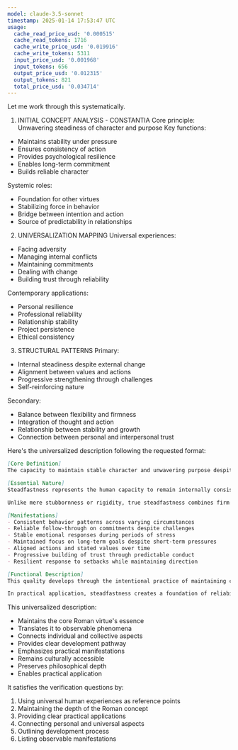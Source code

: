 ```yaml
---
model: claude-3.5-sonnet
timestamp: 2025-01-14 17:53:47 UTC
usage:
  cache_read_price_usd: '0.000515'
  cache_read_tokens: 1716
  cache_write_price_usd: '0.019916'
  cache_write_tokens: 5311
  input_price_usd: '0.001968'
  input_tokens: 656
  output_price_usd: '0.012315'
  output_tokens: 821
  total_price_usd: '0.034714'
---
```


Let me work through this systematically.

1. INITIAL CONCEPT ANALYSIS - CONSTANTIA
Core principle: Unwavering steadiness of character and purpose
Key functions:
- Maintains stability under pressure
- Ensures consistency of action
- Provides psychological resilience
- Enables long-term commitment
- Builds reliable character

Systemic roles:
- Foundation for other virtues
- Stabilizing force in behavior
- Bridge between intention and action
- Source of predictability in relationships

2. UNIVERSALIZATION MAPPING
Universal experiences:
- Facing adversity
- Managing internal conflicts
- Maintaining commitments
- Dealing with change
- Building trust through reliability

Contemporary applications:
- Personal resilience
- Professional reliability
- Relationship stability
- Project persistence
- Ethical consistency

3. STRUCTURAL PATTERNS
Primary:
- Internal steadiness despite external change
- Alignment between values and actions
- Progressive strengthening through challenges
- Self-reinforcing nature

Secondary:
- Balance between flexibility and firmness
- Integration of thought and action
- Relationship between stability and growth
- Connection between personal and interpersonal trust

Here's the universalized description following the requested format:

```markdown
[Core Definition]
The capacity to maintain stable character and unwavering purpose despite changing circumstances or pressures. It manifests as reliable behavior, consistent principles, and steadfast commitment to chosen values and responsibilities, forming the foundation for sustained personal development and trustworthy relationships.

[Essential Nature]
Steadfastness represents the human capacity to remain internally consistent while navigating external change. It operates as both an anchoring force and a dynamic stabilizer, allowing for growth and adaptation while maintaining core integrity. This quality bridges the gap between intention and action, ensuring that momentary impulses don't override established values and commitments.

Unlike mere stubbornness or rigidity, true steadfastness combines firm commitment with intelligent adaptability. It enables persistent progress toward meaningful goals while maintaining flexibility in methods and approaches, creating a balanced foundation for both personal development and reliable relationships.

[Manifestations]
- Consistent behavior patterns across varying circumstances
- Reliable follow-through on commitments despite challenges
- Stable emotional responses during periods of stress
- Maintained focus on long-term goals despite short-term pressures
- Aligned actions and stated values over time
- Progressive building of trust through predictable conduct
- Resilient response to setbacks while maintaining direction

[Functional Description]
This quality develops through the intentional practice of maintaining chosen principles and commitments despite internal or external pressures for change. It begins with conscious choice, strengthens through challenge, and eventually becomes an integrated aspect of character. The development process involves recognizing discrepancies between intentions and actions, choosing consistent response patterns, and gradually building automatic stability responses.

In practical application, steadfastness creates a foundation of reliability that supports all other personal development efforts. It enables the building of deep trust in relationships, successful completion of long-term projects, and the establishment of lasting positive habits. This quality serves as both a personal anchor and a social bridge, creating stability that benefits both individual growth and community connections.
```

This universalized description:
- Maintains the core Roman virtue's essence
- Translates it to observable phenomena
- Connects individual and collective aspects
- Provides clear development pathway
- Emphasizes practical manifestations
- Remains culturally accessible
- Preserves philosophical depth
- Enables practical application

It satisfies the verification questions by:
1. Using universal human experiences as reference points
2. Maintaining the depth of the Roman concept
3. Providing clear practical applications
4. Connecting personal and universal aspects
5. Outlining development process
6. Listing observable manifestations